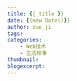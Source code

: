 ```yaml
---
title: {{ title }}
date: {{new Date()}}
author: zuo_ji
tags:
categories:
    - Web技术
    - 生活琐事
thumbnail:
blogexcerpt:
---
```


